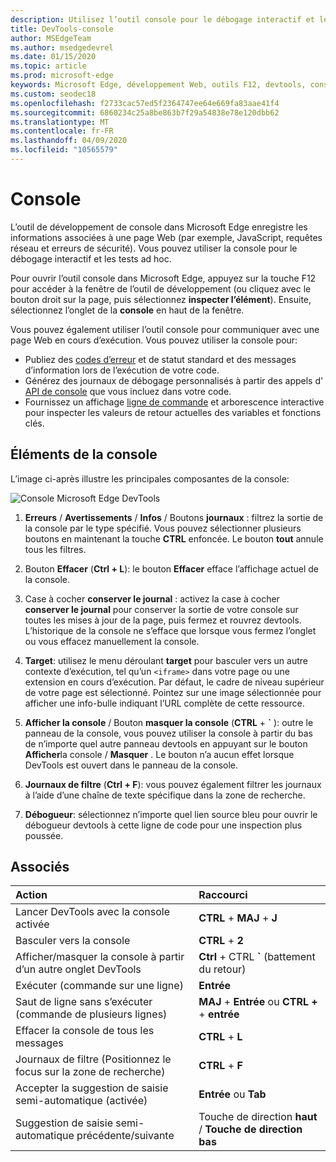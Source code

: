 ```yaml
---
description: Utilisez l’outil console pour le débogage interactif et les tests ad hoc.
title: DevTools-console
author: MSEdgeTeam
ms.author: msedgedevrel
ms.date: 01/15/2020
ms.topic: article
ms.prod: microsoft-edge
keywords: Microsoft Edge, développement Web, outils F12, devtools, console
ms.custom: seodec18
ms.openlocfilehash: f2733cac57ed5f2364747ee64e669fa83aae41f4
ms.sourcegitcommit: 6860234c25a8be863b7f29a54838e78e120dbb62
ms.translationtype: MT
ms.contentlocale: fr-FR
ms.lasthandoff: 04/09/2020
ms.locfileid: "10565579"
---
```

# Console

L’outil de développement de console dans Microsoft Edge enregistre les informations associées à une page Web (par exemple, JavaScript, requêtes réseau et erreurs de sécurité). Vous pouvez utiliser la console pour le débogage interactif et les tests ad hoc. 

Pour ouvrir l’outil console dans Microsoft Edge, appuyez sur la touche F12 pour accéder à la fenêtre de l’outil de développement (ou cliquez avec le bouton droit sur la page, puis sélectionnez **inspecter l’élément**). Ensuite, sélectionnez l’onglet de la **console** en haut de la fenêtre. 

Vous pouvez également utiliser l’outil console pour communiquer avec une page Web en cours d’exécution. Vous pouvez utiliser la console pour:

- Publiez des [codes d’erreur](./console/error-and-status-codes.md) et de statut standard et des messages d’information lors de l’exécution de votre code.
- Générez des journaux de débogage personnalisés à partir des appels d' [API de console](./console/console-api.md) que vous incluez dans votre code.
- Fournissez un affichage [ligne de commande](./console/command-line.md) et arborescence interactive pour inspecter les valeurs de retour actuelles des variables et fonctions clés.

## Éléments de la console

L’image ci-après illustre les principales composantes de la console:

![Console Microsoft Edge DevTools](./media/console.png)

1. **Erreurs**  /  **Avertissements**  /  **Infos**  /  Boutons **journaux** : filtrez la sortie de la console par le type spécifié. Vous pouvez sélectionner plusieurs boutons en maintenant la touche **CTRL** enfoncée. Le bouton **tout** annule tous les filtres.

2. Bouton **Effacer** (**Ctrl + L**): le bouton **Effacer** efface l’affichage actuel de la console.

3. Case à cocher **conserver le journal** : activez la case à cocher **conserver le journal** pour conserver la sortie de votre console sur toutes les mises à jour de la page, puis fermez et rouvrez devtools. L’historique de la console ne s’efface que lorsque vous fermez l’onglet ou vous effacez manuellement la console.

4. **Target**: utilisez le menu déroulant **target** pour basculer vers un autre contexte d’exécution, tel qu’un `<iframe>` dans votre page ou une extension en cours d’exécution. Par défaut, le cadre de niveau supérieur de votre page est sélectionné. Pointez sur une image sélectionnée pour afficher une info-bulle indiquant l’URL complète de cette ressource.

5. **Afficher la console**  /  Bouton **masquer la console** (**CTRL** +  **&grave;** ): outre le panneau de la console, vous pouvez utiliser la console à partir du bas de n’importe quel autre panneau devtools en appuyant sur le bouton **Afficher**la console  /  **Masquer** . Le bouton n’a aucun effet lorsque DevTools est ouvert dans le panneau de la console.
 
6. **Journaux de filtre** (**Ctrl + F**): vous pouvez également filtrer les journaux à l’aide d’une chaîne de texte spécifique dans la zone de recherche.

7. **Débogueur**: sélectionnez n’importe quel lien source bleu pour ouvrir le débogueur devtools à cette ligne de code pour une inspection plus poussée.

## Associés

Action                                            | Raccourci               
:-------------------------------------------------| :----------------------
Lancer DevTools avec la console activée             | **CTRL**  +  **MAJ**  +  **J** 
Basculer vers la console                                 | **CTRL**  +  **2**           
Afficher/masquer la console à partir d’un autre onglet DevTools       | **Ctrl**  +  CTRL **&grave;** (battement du retour)  
Exécuter (commande sur une ligne)                     | **Entrée**                
Saut de ligne sans s’exécuter (commande de plusieurs lignes) | **MAJ**  +  **Entrée** ou **CTRL +**  +  **entrée**      
Effacer la console de tous les messages                 | **CTRL**  +  **L**           
Journaux de filtre (Positionnez le focus sur la zone de recherche)             | **CTRL**  +  **F**           
Accepter la suggestion de saisie semi-automatique (activée) | **Entrée** ou **Tab**       
Suggestion de saisie semi-automatique précédente/suivante          | Touche de direction **haut** / **Touche de direction bas**   


